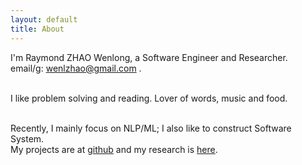 ```yaml
---
layout: default
title: About
---
```

I'm Raymond ZHAO Wenlong, a Software Engineer and Researcher.   
email/g: wenlzhao@gmail.com .   
<br> 
  
I like problem solving and reading.  Lover of words, music and food.  
<br> 

Recently, I mainly focus on NLP/ML;  I also like to construct Software System.  
My projects are at [github](https://github.com/muyun) and my research is [here](http://muyun.github.io/research/).  
<br>

